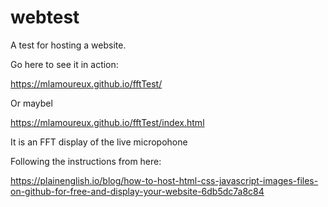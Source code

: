 # webtest
A test for hosting a website.

Go here to see it in action: 

https://mlamoureux.github.io/fftTest/

Or maybel

https://mlamoureux.github.io/fftTest/index.html

It is an FFT display of the live micropohone

Following the instructions from here:

https://plainenglish.io/blog/how-to-host-html-css-javascript-images-files-on-github-for-free-and-display-your-website-6db5dc7a8c84
